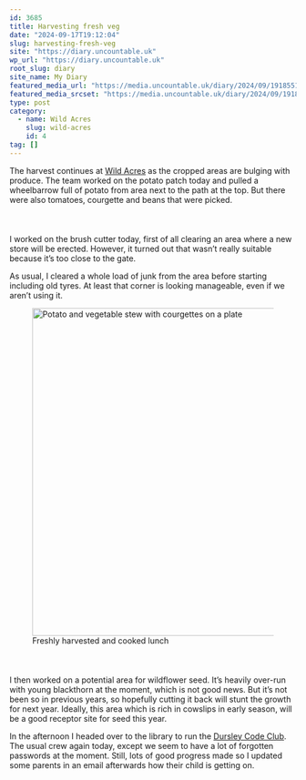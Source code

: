 ```yaml
---
id: 3685
title: Harvesting fresh veg
date: "2024-09-17T19:12:04"
slug: harvesting-fresh-veg
site: "https://diary.uncountable.uk"
wp_url: "https://diary.uncountable.uk"
root_slug: diary
site_name: My Diary
featured_media_url: "https://media.uncountable.uk/diary/2024/09/19185512/IMG20240917130937.webp"
featured_media_srcset: "https://media.uncountable.uk/diary/2024/09/19185512/IMG20240917130937-300x169.webp 300w, https://media.uncountable.uk/diary/2024/09/19185512/IMG20240917130937-1024x576.webp 1024w, https://media.uncountable.uk/diary/2024/09/19185512/IMG20240917130937-150x150.webp 150w, https://media.uncountable.uk/diary/2024/09/19185512/IMG20240917130937-640x360.webp 640w, https://media.uncountable.uk/diary/2024/09/19185512/IMG20240917130937.webp 2000w"
type: post
category:
  - name: Wild Acres
    slug: wild-acres
    id: 4
tag: []
---
```



<p>The harvest continues at <a href="https://wildacres.org.uk/">Wild Acres</a> as the cropped areas are bulging with produce.  The team worked on the potato patch today and pulled a wheelbarrow full of potato from area next to the path at the top.  But there were also tomatoes, courgette and beans that were picked.</p>


<style>.kb-row-layout-id3685_c898e8-3b > .kt-row-column-wrap{align-content:start;}:where(.kb-row-layout-id3685_c898e8-3b > .kt-row-column-wrap) > .wp-block-kadence-column{justify-content:start;}.kb-row-layout-id3685_c898e8-3b > .kt-row-column-wrap{column-gap:var(--global-kb-gap-md, 2rem);row-gap:var(--global-kb-gap-md, 2rem);padding-top:var(--global-kb-spacing-sm, 1.5rem);padding-bottom:var(--global-kb-spacing-sm, 1.5rem);grid-template-columns:repeat(2, minmax(0, 1fr));}.kb-row-layout-id3685_c898e8-3b > .kt-row-layout-overlay{opacity:0.30;}@media all and (max-width: 1024px){.kb-row-layout-id3685_c898e8-3b > .kt-row-column-wrap{grid-template-columns:repeat(2, minmax(0, 1fr));}}@media all and (max-width: 767px){.kb-row-layout-id3685_c898e8-3b > .kt-row-column-wrap{grid-template-columns:minmax(0, 1fr);}.kb-row-layout-id3685_c898e8-3b > .kt-row-column-wrap > .wp-block-kadence-column:nth-of-type(1){order:2;}.kb-row-layout-id3685_c898e8-3b > .kt-row-column-wrap > .wp-block-kadence-column:nth-of-type(2){order:1;}.kb-row-layout-id3685_c898e8-3b > .kt-row-column-wrap > .wp-block-kadence-column:nth-of-type(3){order:12;}.kb-row-layout-id3685_c898e8-3b > .kt-row-column-wrap > .wp-block-kadence-column:nth-of-type(4){order:11;}.kb-row-layout-id3685_c898e8-3b > .kt-row-column-wrap > .wp-block-kadence-column:nth-of-type(5){order:22;}.kb-row-layout-id3685_c898e8-3b > .kt-row-column-wrap > .wp-block-kadence-column:nth-of-type(6){order:21;}.kb-row-layout-id3685_c898e8-3b > .kt-row-column-wrap > .wp-block-kadence-column:nth-of-type(7){order:32;}.kb-row-layout-id3685_c898e8-3b > .kt-row-column-wrap > .wp-block-kadence-column:nth-of-type(8){order:31;}}</style><div class="kb-row-layout-wrap kb-row-layout-id3685_c898e8-3b alignnone wp-block-kadence-rowlayout"><div class="kt-row-column-wrap kt-has-2-columns kt-row-layout-equal kt-tab-layout-inherit kt-mobile-layout-row kt-row-valign-top">
<style>.kadence-column3685_8124f2-a2 > .kt-inside-inner-col,.kadence-column3685_8124f2-a2 > .kt-inside-inner-col:before{border-top-left-radius:0px;border-top-right-radius:0px;border-bottom-right-radius:0px;border-bottom-left-radius:0px;}.kadence-column3685_8124f2-a2 > .kt-inside-inner-col{column-gap:var(--global-kb-gap-sm, 1rem);}.kadence-column3685_8124f2-a2 > .kt-inside-inner-col{flex-direction:column;}.kadence-column3685_8124f2-a2 > .kt-inside-inner-col > .aligncenter{width:100%;}.kadence-column3685_8124f2-a2 > .kt-inside-inner-col:before{opacity:0.3;}.kadence-column3685_8124f2-a2{position:relative;}@media all and (max-width: 1024px){.kadence-column3685_8124f2-a2 > .kt-inside-inner-col{flex-direction:column;justify-content:center;}}@media all and (max-width: 767px){.kadence-column3685_8124f2-a2 > .kt-inside-inner-col{flex-direction:column;justify-content:center;}}</style>
<div class="wp-block-kadence-column kadence-column3685_8124f2-a2"><div class="kt-inside-inner-col">
<p>I worked on the brush cutter today, first of all clearing an area where a new store will be erected.  However, it turned out that wasn&#8217;t really suitable because it&#8217;s too close to the gate.</p>



<p>As usual, I cleared a whole load of junk from the area before starting including old tyres.  At least that corner is looking manageable, even if we aren&#8217;t using it.</p>
</div></div>


<style>.kadence-column3685_4a37f8-ad > .kt-inside-inner-col,.kadence-column3685_4a37f8-ad > .kt-inside-inner-col:before{border-top-left-radius:0px;border-top-right-radius:0px;border-bottom-right-radius:0px;border-bottom-left-radius:0px;}.kadence-column3685_4a37f8-ad > .kt-inside-inner-col{column-gap:var(--global-kb-gap-sm, 1rem);}.kadence-column3685_4a37f8-ad > .kt-inside-inner-col{flex-direction:column;}.kadence-column3685_4a37f8-ad > .kt-inside-inner-col > .aligncenter{width:100%;}.kadence-column3685_4a37f8-ad > .kt-inside-inner-col:before{opacity:0.3;}.kadence-column3685_4a37f8-ad{position:relative;}@media all and (max-width: 1024px){.kadence-column3685_4a37f8-ad > .kt-inside-inner-col{flex-direction:column;justify-content:center;}}@media all and (max-width: 767px){.kadence-column3685_4a37f8-ad > .kt-inside-inner-col{flex-direction:column;justify-content:center;}}</style>
<div class="wp-block-kadence-column kadence-column3685_4a37f8-ad"><div class="kt-inside-inner-col">
<figure class="wp-block-image size-large"><img loading="lazy" decoding="async" width="1024" height="576" src="https://media.uncountable.uk/diary/2024/09/19185513/IMG20240917131449-1024x576.webp" alt="Potato and vegetable stew with courgettes on a plate" class="wp-image-3687" srcset="https://media.uncountable.uk/diary/2024/09/19185513/IMG20240917131449-1024x576.webp 1024w, https://media.uncountable.uk/diary/2024/09/19185513/IMG20240917131449-300x169.webp 300w, https://media.uncountable.uk/diary/2024/09/19185513/IMG20240917131449-640x360.webp 640w, https://media.uncountable.uk/diary/2024/09/19185513/IMG20240917131449.webp 2000w" sizes="auto, (max-width: 1024px) 100vw, 1024px" /><figcaption class="wp-element-caption">Freshly harvested and cooked lunch</figcaption></figure>
</div></div>

</div></div>


<p>I then worked on a potential area for wildflower seed.  It&#8217;s heavily over-run with young blackthorn at the moment, which is not good news.  But it&#8217;s not been so in previous years, so hopefully cutting it back will stunt the growth for next year.  Ideally, this area which is rich in cowslips in early season, will be a good receptor site for seed this year.</p>



<p>In the afternoon I headed over to the library to run the <a href="https://www.facebook.com/dursleycodeclub">Dursley Code Club</a>.  The usual crew again today, except we seem to have a lot of forgotten passwords at the moment.  Still, lots of good progress made so I updated some parents in an email afterwards how their child is getting on.</p>
